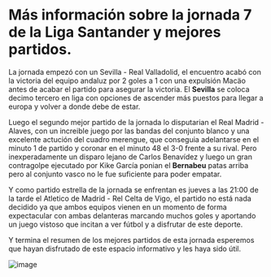 # Más información sobre la jornada 7 de la Liga Santander y mejores partidos.

La jornada empezó con un Sevilla - Real Valladolid, el encuentro acabó con la victoria del equipo andaluz por 2 goles a 1 con una expulsión Macäo antes de acabar el partido para asegurar la victoria.
El **Sevilla** se coloca decimo tercero en liga con opciones de ascender más puestos para llegar a europa y volver a donde debe de estar.

Luego el segundo mejor partido de la jornada lo disputarian el Real Madrid - Alaves, con un increible juego por las bandas del conjunto blanco y una excelente actución del cuadro merengue, 
que conseguia adelantarse en el minuto 1 de partido y coronar en el minuto 48 el 3-0 frente a su rival.
Pero inexperadamente un disparo lejano de Carlos Benavídez y luego un gran contragolpe ejecutado por Kike García ponian el **Bernabeu** patas arriba pero al conjunto vasco no le fue suficiente para poder empatar.

Y como partido estrella de la jornada se enfrentan es jueves a las 21:00 de la tarde el Atletico de Madrid - Rel Celta de Vigo, el partido no está nada decidido ya que ambos equipos vienen en un momento de forma
expectacular con ambas delanteras marcando muchos goles y aportando un juego vistoso que incitan a ver fútbol y a disfrutar de este deporte.

Y termina el resumen de los mejores partidos de esta jornada esperemos que hayan disfrutado de este espacio informativo y les haya sido útil.

![image](https://github.com/user-attachments/assets/b3dd0a6c-c6ac-41a8-81b2-a45d9429f04f)

